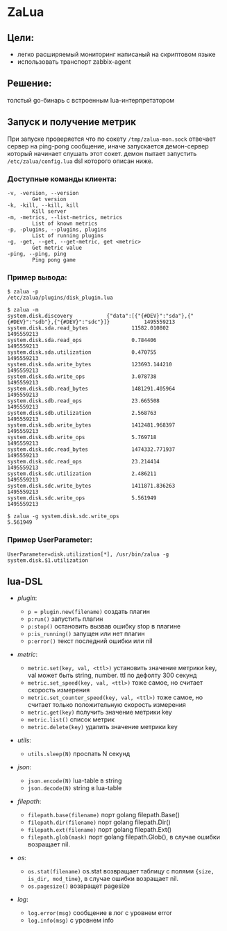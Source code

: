 # ZaLua

## Цели:

* легко расширяемый мониторинг написаный на скриптовом языке
* использовать транспорт zabbix-agent

## Решение:

толстый go-бинарь с встроенным lua-интерпретатором

## Запуск и получение метрик

При запуске проверяется что по сокету `/tmp/zalua-mon.sock` отвечает сервер на ping-pong сообщение,
иначе запускается демон-сервер который начинает слушать этот сокет.
демон пытает запустить `/etc/zalua/config.lua` dsl которого описан ниже.

### Доступные команды клиента:

```
-v, -version, --version
        Get version
-k, -kill, --kill, kill
        Kill server
-m, -metrics, --list-metrics, metrics
        List of known metrics
-p, -plugins, --plugins, plugins
        List of running plugins
-g, -get, --get, --get-metric, get <metric>
        Get metric value
-ping, --ping, ping
        Ping pong game
```

### Пример вывода:

```
$ zalua -p
/etc/zalua/plugins/disk_plugin.lua

$ zalua -m
system.disk.discovery           {"data":[{"{#DEV}":"sda"},{"{#DEV}":"sdb"},{"{#DEV}":"sdc"}]}           1495559213
system.disk.sda.read_bytes              11582.010802            1495559213
system.disk.sda.read_ops                0.784406                1495559213
system.disk.sda.utilization             0.470755                1495559213
system.disk.sda.write_bytes             123693.144210           1495559213
system.disk.sda.write_ops               3.078738                1495559213
system.disk.sdb.read_bytes              1481291.405964          1495559213
system.disk.sdb.read_ops                23.665508               1495559213
system.disk.sdb.utilization             2.568763                1495559213
system.disk.sdb.write_bytes             1412481.968397          1495559213
system.disk.sdb.write_ops               5.769718                1495559213
system.disk.sdc.read_bytes              1474332.771937          1495559213
system.disk.sdc.read_ops                23.214414               1495559213
system.disk.sdc.utilization             2.486211                1495559213
system.disk.sdc.write_bytes             1411871.836263          1495559213
system.disk.sdc.write_ops               5.561949                1495559213

$ zalua -g system.disk.sdc.write_ops
5.561949
```

### Пример UserParameter:

```
UserParameter=disk.utilization[*], /usr/bin/zalua -g system.disk.$1.utilization
```

## lua-DSL

* *plugin*:
    * `p = plugin.new(filename)` создать плагин
    * `p:run()` запустить плагин
    * `p:stop()` остановить вызвав ошибку stop в плагине
    * `p:is_running()` запущен или нет плагин
    * `p:error()` текст последний ошибки или nil

* *metric*:
    * `metric.set(key, val, <ttl>)` установить значение метрики key, val может быть string, number. ttl по дефолту 300 секунд
    * `metric.set_speed(key, val, <ttl>)` тоже самое, но считает скорость измерения
    * `metric.set_counter_speed(key, val, <ttl>)` тоже самое, но считает только положительную скорость измерения
    * `metric.get(key)` получить значение метрики key
    * `metric.list()` список метрик
    * `metric.delete(key)` удалить значение метрики key

* *utils*:
    * `utils.sleep(N)` проспать N секунд

* *json*:
    * `json.encode(N)` lua-table в string
    * `json.decode(N)` string в lua-table

* *filepath*:
    * `filepath.base(filename)` порт golang filepath.Base()
    * `filepath.dir(filename)` порт golang filepath.Dir()
    * `filepath.ext(filename)` порт golang filepath.Ext()
    * `filepath.glob(mask)` порт golang filepath.Glob(), в случае ошибки возращает nil.

* *os*:
    * `os.stat(filename)` os.stat возвращает таблицу с полями `{size, is_dir, mod_time}`, в случае ошибки возращает nil.
    * `os.pagesize()` возвращет pagesize

* *log*:
    * `log.error(msg)` сообщение в лог с уровнем error
    * `log.info(msg)` с уровнем info
